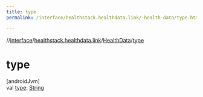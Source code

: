 ```yaml
---
title: type
permalink: /interface/healthstack.healthdata.link/-health-data/type.html

---
```

//[interface](/hl_interface.html)/[healthstack.healthdata.link](../index.html)/[HealthData](index.html)/[type](type.html)



# type



[androidJvm]\
val [type](type.html): [String](https://kotlinlang.org/api/latest/jvm/stdlib/kotlin/-string/index.html)




